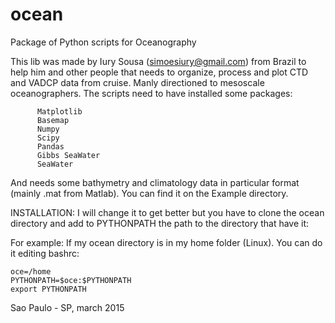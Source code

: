# ocean
Package of Python scripts for Oceanography

This lib was made by Iury Sousa (simoesiury@gmail.com) from Brazil to help him and other people that
needs to organize, process and plot CTD and VADCP data from cruise. Manly directioned
to mesoscale oceanographers. The scripts need to have installed some packages:
		  
		  Matplotlib
		  Basemap
		  Numpy
		  Scipy
		  Pandas
		  Gibbs SeaWater
		  SeaWater
		  
And needs some bathymetry and climatology data in particular format (mainly .mat from Matlab).
You can find it on the Example directory.

INSTALLATION:
I will change it to get better but you have to clone the ocean directory and add to PYTHONPATH
the path to the directory that have it:

For example:
If my ocean directory is in my home folder (Linux). You can do it editing bashrc:

	oce=/home
	PYTHONPATH=$oce:$PYTHONPATH
	export PYTHONPATH


Sao Paulo - SP, march 2015


